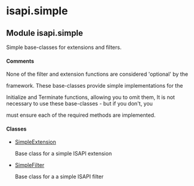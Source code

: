 # isapi.simple

## Module isapi\.simple

Simple base-classes for extensions and filters\.

#### Comments
None of the filter and extension functions are considered 'optional' by the 

framework\.  These base-classes provide simple implementations for the 

Initialize and Terminate functions, allowing you to omit them,
It is not necessary to use these base-classes - but if you don't, you 

must ensure each of the required methods are implemented\.

#### Classes


  - [SimpleExtension](#isapi.simple.simpleextension)

    Base class for a simple ISAPI extension&nbsp;

  - [SimpleFilter](#isapi.simple.simplefilter)

    Base class for a a simple ISAPI filter&nbsp;
